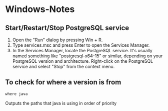 # Windows-Notes

## Start/Restart/Stop PostgreSQL service
1. Open the "Run" dialog by pressing Win + R.
2. Type services.msc and press Enter to open the Services Manager.
3. In the Services Manager, locate the PostgreSQL service. It's usually named something like 
   "postgresql-x64-15" or similar, depending on your PostgreSQL version and architecture.
   Right-click on the PostgreSQL service and select "Stop" from the context menu.

## To check for where a version is from
```
where java
```
Outputs the paths that java is using in order of priority
